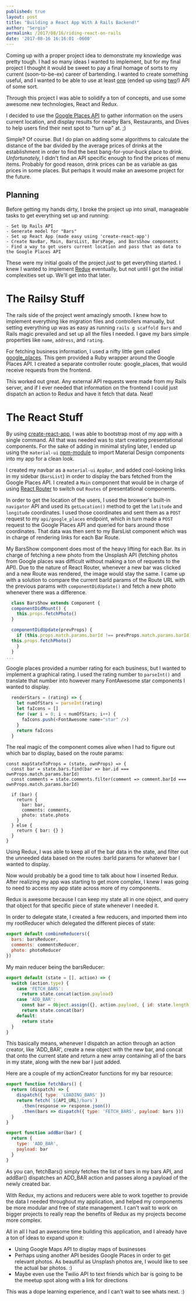 ```yaml
---
published: true
layout: post
title: "Building a React App With A Rails Backend!"
author: "Sergio"
permalink: /2017/08/16/riding-react-on-rails
date: '2017-08-16 16:16:01 -0600'
---
```


Coming up with a proper project idea to demonstrate my knowledge was pretty tough. I had so many ideas I wanted to implement, but for my final project I thought it would be sweet to pay a final homage of sorts to my current (soon-to-be-ex) career of bartending. I wanted to create something useful, and I wanted to be able to use at least [one](https://developers.google.com/places/) (ended up using [two](https://unsplash.com/developers)!) API of some sort.

Through this project I was able to solidify a ton of concepts, and use some awesome new technologies, React and Redux.

I decided to use the [Google Places API](https://developers.google.com/places/) to gather information on the users current location, and display results for nearby Bars, Restaurants, and Dives to help users find their next spot to "turn up" at. ;)

Simple? Of course. But I do plan on adding some algorithms to calculate the distance of the bar divided by the average prices of drinks at the establishment in order to find the best bang-for-your-buck place to drink. *Unfortunately,* I didn't find an API specific enough to find the prices of menu items. Probably for good reason, drink prices can be as variable as gas prices in some places. But perhaps it would make an awesome project for the future.

## Planning

Before getting my hands dirty, I broke the project up into small, manageable tasks to get everything set up and running:

	- Set Up Rails API
	- Generate model for "Bars"
	- Set up React App (made easy using 'create-react-app')
	- Create NavBar, Main, BarsList, BarsPage, and BarsShow components
	- Find a way to get users current location and pass that as data to the Google Places API

These were my initial goals of the project *just* to get everything started. I knew I wanted to implement [Redux](http://redux.js.org/) eventually, but not until I got the initial complexities set up. We'll get into that later.

# The Railsy Stuff

The rails side of the project went amazingly smooth. I knew how to implement everything like migration files and controllers manually, but setting everything up was as easy as running `rails g scaffold Bars` and Rails magic prevailed and set up all the files I needed. I gave my bars simple properties like `name`, `address`, and `rating`.

For fetching business information, I used a nifty little gem called [google_places](https://github.com/qpowell/google_places). This gem provided a Ruby wrapper around the Google Places API. I created a separate controller route: google_places, that would receive requests from the frontend.

This worked out great. Any external API requests were made from my Rails server, and if I ever needed that information on the frontend I could just dispatch an action to Redux and have it fetch that data. Neat!

# The React Stuff

By using [create-react-app](https://github.com/facebookincubator/create-react-app), I was able to bootstrap most of my app with a single command. All that was needed was to start creating presentational components. For the sake of adding in minimal styling later, I ended up using the `material-ui` [npm-module](https://www.npmjs.com/package/material-ui) to import Material Design components into my app for a clean look.

I created my navbar as a `material-ui` `AppBar`, and added cool-looking links in my sidebar (`BarsList`) in order to display the bars fetched from the Google Places API. I created a `Main` component that would be in charge of using [React Router](https://github.com/ReactTraining/react-router) to switch out `Routes` of presentational components.

In order to get the location of the users, I used the browser's built-in `navigator` API and used its `getLocation()` method to get the `latitude` and `longitude` coordinates. I used those coordinates and sent them as a `POST` request to my `api/google_places` endpoint, which in turn made a `POST` request to the Google Places API and queried for bars around those coordinates. That data was then sent to my BarsList component which was in charge of rendering links for each Bar Route.

My BarsShow component does most of the heavy lifting for each Bar. Its in charge of fetching a new photo from the Unsplash API (fetching photos from Google places was difficult without making a ton of requests to the API). Due to the nature of React Router, whenever a new bar was clicked and a new Route was rendered, the image would stay the same. I came up with a solution to compare the current barId params of the Route URL with the previous params with `componentDidUpdate()` and fetch a new photo whenever there was a difference.

```javascript
  class BarsShow extends Component {
  componentDidMount() {
    this.props.fetchPhoto()
  }

  componentDidUpdate(prevProps) {
    if (this.props.match.params.barId !== prevProps.match.params.barId) {
  this.props.fetchPhoto()
    }
  }
...
```

Google places provided a number rating for each business, but I wanted to implement a graphical rating. I used the rating number to `parseInt()` and translate that number into however many FontAwesome star components I wanted to display.

```javascript
  renderStars = (rating) => {
    let numOfStars = parseInt(rating)
    let faIcons = []
    for (var i = 0; i < numOfStars; i++) {
      faIcons.push(<FontAwesome name="star" />)
    }
    return faIcons
  }

```

The real magic of the component comes alive when I had to figure out which bar to display, based on the route params:

```
const mapStateToProps = (state, ownProps) => {
  const bar = state.bars.find(bar => bar.id === ownProps.match.params.barId)
  const comments = state.comments.filter(comment => comment.barId === ownProps.match.params.barId)

  if (bar) {
    return {
      bar: bar,
      comments: comments,
      photo: state.photo
    }
  } else {
    return { bar: {} }
  }
}
```

Using Redux, I was able to keep all of the bar data in the state, and filter out the unneeded data based on the routes :barId params for whatever bar I wanted to display.

Now would probably be a good time to talk about how I inserted Redux. After realizing my app was starting to get more complex, I knew I was going to need to access my app state across more of my components.

Redux is awesome because I can keep my state all in one object, and query that object for that specific piece of state whenever I needed it.

In order to delegate state, I created a few reducers, and imported them into my rootReducer which delegated the different pieces of state:

```javascript
export default combineReducers({
  bars: barsReducer,
  comments: commentsReducer,
  photo: photoReducer
})
```
My main reducer being the barsReducer:

```javascript
export default (state = [], action) => {
  switch (action.type) {
    case 'FETCH_BARS':
      return state.concat(action.payload)
    case 'ADD_BAR':
      const bar = Object.assign({}, action.payload, { id: state.length + 1 })
      return state.concat(bar)
    default:
      return state
  }
}
```

This basically means, whenever I dispatch an action through an action creator, like 'ADD_BAR', create a new object with the new bar, and concat that onto the current state and return a new array containing all of the bars in my state, along with the new bar I just added.

Here are a couple of my actionCreator functions for my bar resource:

```javascript
export function fetchBars() {
  return (dispatch) => {
    dispatch({ type: 'LOADING_BARS' })
    return fetch(`${API_URL}/bars`)
      .then(response => response.json())
      .then(bars => dispatch({ type: 'FETCH_BARS', payload: bars }))
  }
}

export function addBar(bar) {
  return {
    type: 'ADD_BAR',
    payload: bar
  }
}
```

As you can, fetchBars() simply fetches the list of bars in my bars API, and addBar() dispatches an ADD_BAR action and passes along a payload of the newly created bar.

With Redux, my actions and reducers were able to work together to provide the data I needed throughout my application, and helped my components be more modular and free of state management. I can't wait to work on bigger projects to really reap the benefits of Redux as my projects become more complex.

All in all I had an awesome time building this application, and I already have a ton of ideas to expand upon it:

  - Using Google Maps API to display maps of businesses
  - Perhaps using another API besides Google Places in order to get relevant photos. As beautiful as Unsplash photos are, I would like to see the actual bar photos. :)
  - Maybe even use the Twilio API to text friends which bar is going to be the meetup spot along with a link for directions

This was a dope learning experience, and I can't wait to see whats next. :)
